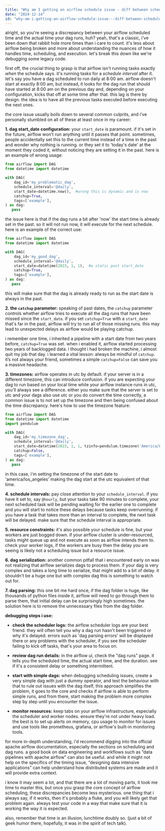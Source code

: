 ```yaml
---
title: "Why am I getting an airflow schedule issue - diff between schedule time and run time?"
date: "2024-12-14"
id: "why-am-i-getting-an-airflow-schedule-issue---diff-between-schedule-time-and-run-time"
---
```


alright, so you're seeing a discrepancy between your airflow scheduled time and the actual time your dag runs, huh? yeah, that's a classic, i've been down that rabbit hole more times than i care to count. it's less about airflow being broken and more about understanding the nuances of how it handles time, scheduling, and execution. let's break this down like we're debugging some legacy code.

first off, the crucial thing to grasp is that airflow isn't running tasks exactly *when* the schedule says. it's running tasks for a *schedule interval* after it. let's say you have a dag scheduled to run daily at 8:00 am. airflow doesn't start at exactly 8:00 am, but instead, it looks for the dag run that should have started at 8:00 am on the previous day and, depending on your configuration, kicks that off at some time after that. this lag is there by design. the idea is to have all the previous tasks executed before executing the next ones.

the core issue usually boils down to several common culprits, and i've personally stumbled on all of these at least once in my career:

**1. dag start_date configuration:** your `start_date` is paramount. if it's set in the future, airflow won't run anything until it passes that point. sometimes, people accidentally set this to the current time instead of a time in the past and wonder why nothing is running. or they set it to 'today's date' at the moment they coded it, without noticing they are setting it in the past. here is an example of wrong usage:

```python
from airflow import DAG
from datetime import datetime

with DAG(
    dag_id='my_problematic_dag',
    schedule_interval='@daily',
    start_date=datetime.now(),  #wrong this is dynamic and is now
    catchup=True,
    tags=['example'],
) as dag:
   pass

```
the issue here is that if the dag runs a bit after 'now' the start time is already set in the past. so it will not run now, it will execute for the next schedule.
here is an example of the correct use:
```python
from airflow import DAG
from datetime import datetime

with DAG(
    dag_id='my_good_dag',
    schedule_interval='@daily',
    start_date=datetime(2023, 1, 1),  #a static past start_date
    catchup=True,
    tags=['example'],
) as dag:
   pass
```
this will make sure that the dag is already ready to run as the start date is always in the past.

**2. the `catchup` parameter:** speaking of past dates, the `catchup` parameter controls whether airflow tries to execute all the dag runs that have been missed since the `start_date`. if you set `catchup=True` with a `start_date` that's far in the past, airflow will try to run all of those missing runs. this may lead to unexpected delays as airflow would be playing catchup.

i remember one time, i inherited a pipeline with a start date from two years before, `catchup=True` was set. when i enabled it, airflow started processing two years of backlogged data. i thought i had broken the machine, i almost quit my job that day. i learned a vital lesson: always be mindful of `catchup`. it’s not always your friend, sometimes a simple `catchup=False` can save you a massive headache.

**3. timezones:** airflow operates in utc by default. if your server is in a different timezone, this can introduce confusion. if you are expecting your dag to run based on your local time while your airflow instance runs in utc, you'll always see a difference. either you make sure that the server is set to utc and your dags also use utc or you do convert the time correctly, a common issue is to not set up the timezone and then being confused about the time discrepancy. here's how to use the timezone feature:
```python
from airflow import DAG
from datetime import datetime
import pendulum

with DAG(
    dag_id='my_timezone_dag',
    schedule_interval='@daily',
    start_date=datetime(2023, 1, 1, tzinfo=pendulum.timezone('America/Los_Angeles')),
    catchup=False,
    tags=['example'],
) as dag:
   pass
```
in this case, i'm setting the timezone of the start date to 'america/los_angeles' making the dag start at the utc equivalent of that time.

**4. schedule intervals:** pay close attention to your `schedule_interval`. if you have it set to, say `@hourly`, but your tasks take 90 minutes to complete, your next scheduled task will be pending waiting for the earlier one to complete and you will start to notice these delays because tasks keep overrunning. if you have a task that takes more than an interval to complete, the next task will be delayed. make sure that the schedule interval is appropriate.

**5. resource constraints:** it's also possible your schedule is fine, but your workers are just bogged down. if your airflow cluster is under-resourced, tasks might queue up and not execute as soon as airflow intends them to. check your worker logs, if the workers are busy then the delay you are seeing is likely not a scheduling issue but a resource issue.

**6. dag serialization:** another common pitfall that i encountered early on was not realizing that airflow serializes dags to process them. if your dag is very complex and takes a long time to serialize, that might add to a bit of delay. it shouldn't be a huge one but with complex dag this is something to watch out for.

**7. dag parsing:** this one bit me hard once, if the dag folder is huge, like thousands of python files inside it, airflow will need to go through them to parse them, that initial delay can be surprisingly high sometimes. the solution here is to remove the unnecessary files from the dag folder.

**debugging steps i use:**

*   **check the scheduler logs:** the airflow scheduler logs are your best friend. they will often tell you why a dag run hasn't been triggered or why it's delayed. errors such as 'dag parsing errors' will be displayed there or any problems with the scheduler, if you see the scheduler failing to kick off tasks, that's your area to focus on.

*   **review dag run details:** in the airflow ui, check the "dag runs" page. it tells you the scheduled time, the actual start time, and the duration. see if it's a consistent delay or something intermittent.

*   **start with simple dags:** when debugging scheduling issues, create a very simple dag with just a dummy operator, and test the behaviour with that to rule out issues with the dag itself, this approach simplifies the problem, it goes to the core and checks if airflow is able to perform simple runs, and from there, start making the problem more complex step by step until you encounter the issue.

*   **monitor resources:** keep tabs on your airflow infrastructure, especially the scheduler and worker nodes. ensure they're not under heavy load. the best is to set up alerts on memory, cpu usage to monitor for issues and use tools like prometheus, grafana, or airflow's built-in monitoring tools.

for more in-depth understanding, i'd recommend digging into the official apache airflow documentation, especially the sections on scheduling and dag runs. a good book on data engineering and workflows such as “data pipelines with apache airflow” can also be useful. and while it might not help on the specifics of the timing issue, “designing data intensive applications” can help understand how distributed systems are made and it will provide extra context.

i know it may seem a lot, and that there are a lot of moving parts, it took me time to master this, but once you grasp the core concept of airflow scheduling, these discrepancies become less mysterious. one thing that i always say, if it works, then it's probably a fluke, and you will likely get that problem again. always test your code in a way that make sure that it is working the way it is expected.

also, remember that time is an illusion, lunchtime doubly so. (just a bit of geek humor there, hopefully, it was in the spirit of tech talk).
